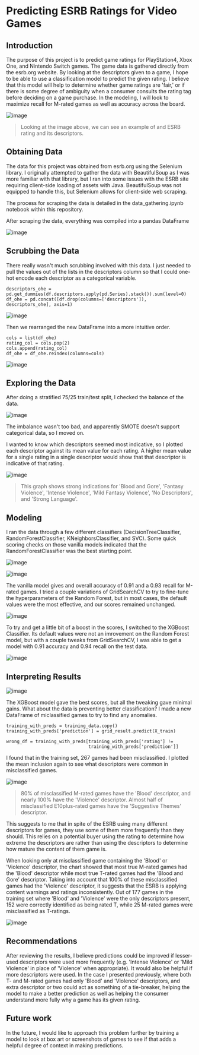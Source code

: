 # Predicting ESRB Ratings for Video Games

## Introduction

The purpose of this project is to predict game ratings for PlayStation4, Xbox One, and Nintendo Switch games. The game data is gathered directly from the esrb.org website. By looking at the descriptors given to a game, I hope to be able to use a classification model to predict the given rating. I believe that this model will help to determine whether game ratings are 'fair,' or if there is some degree of ambiguity when a consumer consults the rating tag before deciding on a game purchase. In the modeling, I will look to maximize recall for M-rated games as well as accuracy across the board.

![image](./images/esrb.gif)

> Looking at the image above, we can see an example of and ESRB rating and its descriptors.


## Obtaining Data

The data for this project was obtained from esrb.org using the Selenium library. I originally attempted to gather the data with BeautifulSoup as I was more familiar with that library, but I ran into some issues with the ESRB site requiring client-side loading of assets with Java. BeautifulSoup was not equipped to handle this, but Selenium allows for client-side web scraping.

The process for scraping the data is detailed in the data_gathering.ipynb notebook within this repository.

After scraping the data, everything was compiled into a pandas DataFrame

![image](./images/original_df_snip.PNG)

## Scrubbing the Data

There really wasn't much scrubbing involved with this data. I just needed to pull the values out of the lists in the descriptors column so that I could one-hot encode each descriptor as a categorical variable.

```
descriptors_ohe = pd.get_dummies(df.descriptors.apply(pd.Series).stack()).sum(level=0)
df_ohe = pd.concat([df.drop(columns=['descriptors']), descriptors_ohe], axis=1)
```

![image](./images/snip_2.png)

Then we rearranged the new DataFrame into a more intuitive order.

```
cols = list(df_ohe)
rating_col = cols.pop(2)
cols.append(rating_col)
df_ohe = df_ohe.reindex(columns=cols)
```

![image](./images/snip_3.png)

## Exploring the Data

After doing a stratified 75/25 train/test split, I checked the balance of the data.

![image](./images/balance.png)

The imbalance wasn't too bad, and apparently SMOTE doesn't support categorical data, so I moved on.

I wanted to know which descriptors seemed most indicative, so I plotted each descriptor against its mean value for each rating. A higher mean value for a single rating in a single descriptor would show that that descriptor is indicative of that rating.

![image](./mean_inclusion.png)

> This graph shows strong indications for 'Blood and Gore', 'Fantasy Violence', 'Intense Violence', 'Mild Fantasy Violence', 'No Descriptors', and 'Strong Language'.

## Modeling

I ran the data through a few different classifiers (DecisionTreeClassifier, RandomForestClassifier, KNeighborsClassifier, and SVC). Some quick scoring checks on those vanilla models indicated that the RandomForestClassifier was the best starting point.

![image](./images/initial_scores.png)

![image](./images/classification_report1.png)

The vanilla model gives and overall accuracy of 0.91 and a 0.93 recall for M-rated games. I tried a couple variations of GridSearchCV to try to fine-tune the hyperparameters of the Random Forest, but in most cases, the default values were the most effective, and our scores remained unchanged.

![image](./images/random_forest_cm.png)

To try and get a little bit of a boost in the scores, I switched to the XGBoost Classifier. Its default values were not an imrovement on the Random Forest model, but with a couple tweaks from GridSearchCV, I was able to get a model with 0.91 accuracy and 0.94 recall on the test data.

![image](./best_confusion_matrix.png)

## Interpreting Results

![image](./images/classification_report2.png)

The XGBoost model gave the best scores, but all the tweaking gave minimal gains. What about the data is preventing better classification? I made a new DataFrame of miclassified games to try to find any anomalies.

```
training_with_preds = training_data.copy()
training_with_preds['prediction'] = grid_result.predict(X_train)

wrong_df = training_with_preds[training_with_preds['rating'] !=
                               training_with_preds['prediction']]
```

I found that in the training set, 267 games had been misclassified. I plotted the mean inclusion again to see what descriptors were common in misclassified games.

![image](./mean_misclassified.png)

> 80% of misclassified M-rated games have the 'Blood' descriptor, and nearly 100% have the 'Violence' descriptor. Almost half of misclassified E10plus-rated games have the 'Suggestive Themes' descriptor.

This suggests to me that in spite of the ESRB using many different descriptors for games, they use some of them more frequently than they should. This relies on a potential buyer using the rating to determine how extreme the descriptors are rather than using the descriptors to determine how mature the content of them game is.

When looking only at misclassified game containing the 'Blood' or 'Violence' descriptor, the chart showed that most true M-rated games had the 'Blood' descriptor while most true T-rated games had the 'Blood and Gore' descriptor. Taking into account that 100% of these misclassified games had the 'Violence' descriptor, it suggests that the ESRB is applying content warnings and ratings inconsistently. Out of 177 games in the training set where 'Blood' and 'Violence' were the only descriptors present, 152 were correctly identified as being rated T, while 25 M-rated games were misclassified as T-ratings.

![image](./mean_blood_or_violence.png)

## Recommendations

After reviewing the results, I believe predictions could be improved if lesser-used descriptors were used more frequently (e.g. 'Intense Violence' or 'Mild Violence' in place of 'Violence' when appropriate). It would also be helpful if more descriptors were used. In the case I presented previously, where both T- and M-rated games had only 'Blood' and 'Violence' descriptors, and extra descriptor or two could act as something of a tie-breaker, helping the model to make a better prediction as well as helping the consumer understand more fully why a game has its given rating.

## Future work

In the future, I would like to approach this problem further by training a model to look at box art or screenshots of games to see if that adds a helpful degree of context in making predictions.
